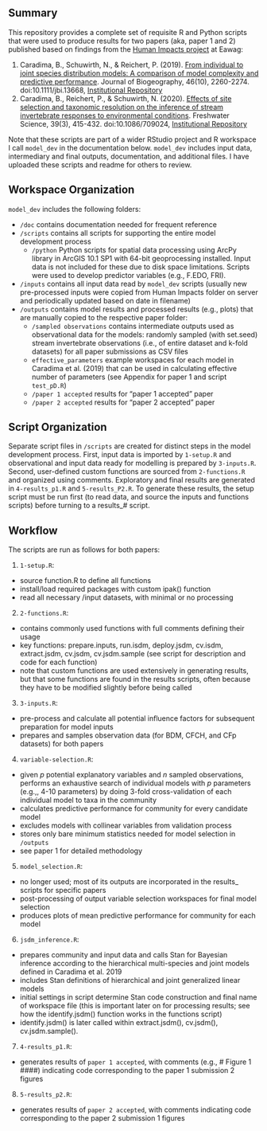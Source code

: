 ## Summary
This repository provides a complete set of requisite R and Python scripts that were used to produce results for two papers (aka, paper 1 and 2) published based on findings from the [Human Impacts project](https://www.eawag.ch/en/department/siam/projects/human-impacts-on-the-community-composition-of-swiss-rivers/) at Eawag:

1. Caradima, B., Schuwirth, N., & Reichert, P. (2019). [From individual to joint species distribution models: A comparison of model complexity and predictive performance](https://onlinelibrary.wiley.com/doi/abs/10.1111/jbi.13668?casa_token=_wDm-SIx2H0AAAAA:G5it16HoOoKi2D7Q83MJ2CnChqsFR_XqGQNYfDBR_D9wvOSJedsrhSBbNXiKlm9Fvgz7WwFshRIrloo7cQ). Journal of Biogeography, 46(10), 2260-2274. doi:10.1111/jbi.13668, [Institutional Repository](https://www.dora.lib4ri.ch/eawag/islandora/object/eawag:19054)
2. Caradima, B., Reichert, P., & Schuwirth, N. (2020). [Effects of site selection and taxonomic resolution on the inference of stream invertebrate responses to environmental conditions](https://www.journals.uchicago.edu/doi/abs/10.1086/709024?casa_token=8JDdR3cNHHAAAAAA:9vUT51LepXNftxx5CdWBKaiwM6eakmzLrVQzZ4XHooIulgd7jP5ItPXla0seug1JMyOxQSWmY0qekA). Freshwater Science, 39(3), 415-432. doi:10.1086/709024, [Institutional Repository](https://www.dora.lib4ri.ch/eawag/islandora/object/eawag:21111)

Note that these scripts are part of a wider RStudio project and R workspace I call `model_dev` in the documentation below. `model_dev` includes input data, intermediary and final outputs, documentation, and additional files. I have uploaded these scripts and readme for others to review.

## Workspace Organization
`model_dev` includes the following folders:

* `/doc` contains documentation needed for frequent reference
* `/scripts` contains all scripts for supporting the entire model development process
  * `/python` Python scripts for spatial data processing using ArcPy library in ArcGIS 10.1 SP1 with 64-bit geoprocessing installed. Input data is not included for these due to disk space limitations. Scripts were used to develop predictor variables (e.g., F.EDO, FRI).
* `/inputs` contains all input data read by `model_dev` scripts (usually new pre-processed inputs were copied from Human Impacts folder on server and periodically updated based on date in filename)
* `/outputs` contains model results and processed results (e.g., plots) that are manually copied to the respective paper folder:
  * `/sampled observations` contains intermediate outputs used as observational data for the models: randomly sampled (with set.seed) stream invertebrate observations (i.e., of entire dataset and k-fold datasets) for all paper submissions as CSV files
  * `effective_parameters` example workspaces for each model in Caradima et al. (2019) that can be used in calculating effective number of parameters (see Appendix for paper 1 and script `test_pD.R`)
  * `/paper 1 accepted` results for “paper 1 accepted” paper
  * `/paper 2 accepted` results for “paper 2 accepted” paper
  
## Script Organization
Separate script files in `/scripts` are created for distinct steps in the model development process. First, input data is imported by `1-setup.R` and observational and input data ready for modelling is prepared by `3-inputs.R`. Second, user-defined custom functions are sourced from `2-functions.R` and organized using comments. Exploratory and final results are generated in `4-results_p1.R` and `5-results_P2.R`. To generate these results, the setup script must be run first (to read data, and source the inputs and functions scripts) before turning to a results_# script.

## Workflow
The scripts are run as follows for both papers:

1. `1-setup.R`:
  * source function.R to define all functions
  * install/load required packages with custom ipak() function
  * read all necessary /input datasets, with minimal or no processing
2. `2-functions.R`:
  * contains commonly used functions with full comments defining their usage
  * key functions: prepare.inputs, run.isdm, deploy.jsdm, cv.isdm, extract.jsdm, cv.jsdm, cv.jsdm.sample (see script for description and code for each function)
  * note that custom functions are used extensively in generating results, but that some functions are found in the results scripts, often because they have to be modified slightly before being called
3. `3-inputs.R`:
  * pre-process and calculate all potential influence factors for subsequent preparation for model inputs
  * prepares and samples observation data (for BDM, CFCH, and CFp datasets) for both papers
4. `variable-selection.R`:
  * given $p$ potential explanatory variables and $n$ sampled observations, performs an exhaustive search of individual models with $p$ parameters (e.g.,, 4-10 parameters) by doing 3-fold cross-validation of each individual model to taxa in the community
  * calculates predictive performance for community for every candidate model
  * excludes models with collinear variables from validation process
  * stores only bare minimum statistics needed for model selection in `/outputs`
  * see paper 1 for detailed methodology
5. `model_selection.R`:
  * no longer used; most of its outputs are incorporated in the results_ scripts for specific papers
  * post-processing of output variable selection workspaces for final model selection
  * produces plots of mean predictive performance for community for each model
6. `jsdm_inference.R`:
  * prepares community and input data and calls Stan for Bayesian inference according to the hierarchical multi-species and joint models defined in Caradima et al. 2019
  * includes Stan definitions of hierarchical and joint generalized linear models
  * initial settings in script determine Stan code construction and final name of workspace file (this is important later on for processing results; see how the identify.jsdm() function works in the functions script)
  * identify.jsdm() is later called within extract.jsdm(), cv.jsdm(), cv.jsdm.sample().
7. `4-results_p1.R`:
  * generates results of `paper 1 accepted`, with comments (e.g., # Figure 1 ####) indicating code corresponding to the paper 1 submission 2 figures
8. `5-results_p2.R`:
  * generates results of `paper 2 accepted`, with comments indicating code corresponding to the paper 2 submission 1 figures